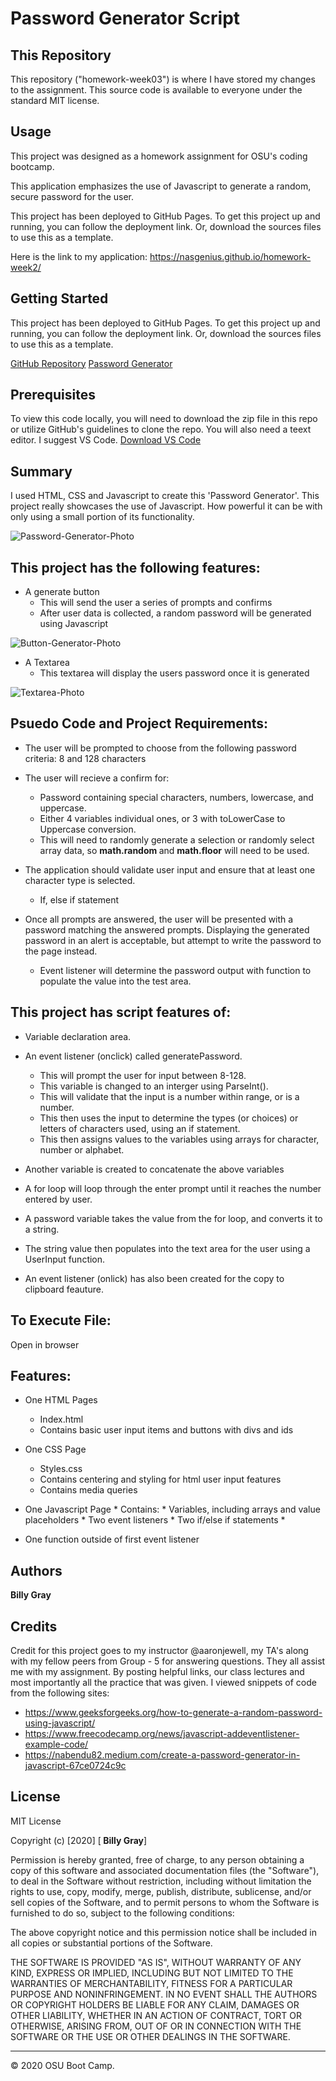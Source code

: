 # Password Generator Script


## This Repository

This repository ("homework-week03") is where I have stored my changes to the assignment. This source code is available to everyone under the standard MIT license.

## Usage 

This project was designed as a homework assignment for OSU's coding bootcamp.

This application emphasizes the use of Javascript to generate a random, secure password for the user.

This project has been deployed to GitHub Pages. To get this project up and running, you can follow the deployment link. Or, download the sources files to use this as a template.

Here is the link to my application: https://nasgenius.github.io/homework-week2/

## Getting Started

This project has been deployed to GitHub Pages. To get this project up and running, you can follow the deployment link. Or, download the sources files to use this as a template.

[GitHub Repository](https://github.com/NasGenius/homework-week03)
[Password Generator]()

## Prerequisites

To view this code locally, you will need to download the zip file in this repo or utilize GitHub's guidelines to clone the repo. You will also need a teext editor. I suggest VS Code. [Download VS Code](https://code.visualstudio.com/Download)

## Summary

I used HTML, CSS and Javascript to create this 'Password Generator'. This project really showcases the use of Javascript. How powerful it can be with only using a small portion of its functionality. 

![Password-Generator-Photo](https://github.com/NasGenius/homework-week03/blob/main/assets/Screen%20Shot%202020-10-31%20at%207.27.50%20PM.png)

## This project has the following features:

- A generate button
  - This will send the user a series of prompts and confirms
  - After user data is collected, a random password will be generated using Javascript

![Button-Generator-Photo](https://github.com/NasGenius/homework-week03/blob/main/assets/Screen%20Shot%202020-10-31%20at%207.28.08%20PM.png)

- A Textarea
  - This textarea will display the users password once it is generated
  
![Textarea-Photo](https://github.com/NasGenius/homework-week03/blob/main/assets/Screen%20Shot%202020-10-31%20at%207.28.31%20PM.png)

## Psuedo Code and Project Requirements:

- The user will be prompted to choose from the following password criteria: 8 and 128 characters
- The user will recieve a confirm for:
  - Password containing special characters, numbers, lowercase, and uppercase.
  - Either 4 variables individual ones, or 3 with toLowerCase to Uppercase conversion.
  - This will need to randomly generate a selection or randomly select array data, so <b> math.random </b> and <b> math.floor</b> will need to be used.

- The application should validate user input and ensure that at least one character type is selected.
  - If, else if statement
  
- Once all prompts are answered, the user will be presented with a password matching the answered prompts. Displaying the generated password in an alert is acceptable, but attempt to write the password to the page instead.
  - Event listener will determine the password output with function to populate the value into the test area.

## This project has script features of:

- Variable declaration area.
- An event listener (onclick) called generatePassword.
  - This will prompt the user for input between 8-128.
  - This variable is changed to an interger using ParseInt().
  - This will validate that the input is a number within range, or is a number.
  - This then uses the input to determine the types (or choices) or letters of characters used, using an if statement.
  - This then assigns values to the variables using arrays for character, number or alphabet.
  
- Another variable is created to concatenate the above variables
- A for loop will loop through the enter prompt until it reaches the number entered by user.
- A password variable takes the value from the for loop, and converts it to a string.
- The string value then populates into the text area for the user using a UserInput function.
- An event listener (onlick) has also been created for the copy to clipboard feauture.

## To Execute File:
Open in browser

## Features:
- One HTML Pages
  - Index.html
  - Contains basic user input items and buttons with divs and ids

- One CSS Page
  - Styles.css
   - Contains centering and styling for html user input features
   - Contains media queries

- One Javascript Page * Contains: * Variables, including arrays and value placeholders * Two event listeners * Two if/else if statements * 
- One function outside of first event listener

## Authors
<b> Billy Gray </b>

## Credits

Credit for this project goes to my instructor @aaronjewell, my TA's along with my fellow peers from Group - 5 for answering questions. They all assist me with my assignment. By posting helpful links, our class lectures and most importantly all the practice that was given. 
I viewed snippets of code from the following sites:

- https://www.geeksforgeeks.org/how-to-generate-a-random-password-using-javascript/
- https://www.freecodecamp.org/news/javascript-addeventlistener-example-code/
- https://nabendu82.medium.com/create-a-password-generator-in-javascript-67ce0724c9c

## License

MIT License

Copyright (c) [2020] [<b> Billy Gray</b>]

Permission is hereby granted, free of charge, to any person obtaining a copy
of this software and associated documentation files (the "Software"), to deal
in the Software without restriction, including without limitation the rights
to use, copy, modify, merge, publish, distribute, sublicense, and/or sell
copies of the Software, and to permit persons to whom the Software is
furnished to do so, subject to the following conditions:

The above copyright notice and this permission notice shall be included in all
copies or substantial portions of the Software.

THE SOFTWARE IS PROVIDED "AS IS", WITHOUT WARRANTY OF ANY KIND, EXPRESS OR
IMPLIED, INCLUDING BUT NOT LIMITED TO THE WARRANTIES OF MERCHANTABILITY,
FITNESS FOR A PARTICULAR PURPOSE AND NONINFRINGEMENT. IN NO EVENT SHALL THE
AUTHORS OR COPYRIGHT HOLDERS BE LIABLE FOR ANY CLAIM, DAMAGES OR OTHER
LIABILITY, WHETHER IN AN ACTION OF CONTRACT, TORT OR OTHERWISE, ARISING FROM,
OUT OF OR IN CONNECTION WITH THE SOFTWARE OR THE USE OR OTHER DEALINGS IN THE
SOFTWARE.

---
© 2020 OSU Boot Camp.



